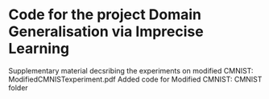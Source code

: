 # Code for the project Domain Generalisation via Imprecise Learning
Supplementary material decsribing the experiments on modified CMNIST: ModifiedCMNISTexperiment.pdf
Added code for Modified CMNIST: CMNIST folder
